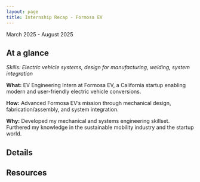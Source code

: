 ```yaml
---
layout: page
title: Internship Recap - Formosa EV
---
```

March 2025 - August 2025

## At a glance

*Skills: Electric vehicle systems, design for manufacturing, welding, system integration*

**What:** EV Engineering Intern at Formosa EV, a California startup enabling modern and user-friendly electric vehicle conversions.

**How:** Advanced Formosa EV’s mission through mechanical design, fabrication/assembly, and system integration.

**Why:** Developed my mechanical and systems engineering skillset. Furthered my knowledge in the sustainable mobility industry and the startup world.

## Details

## Resources
